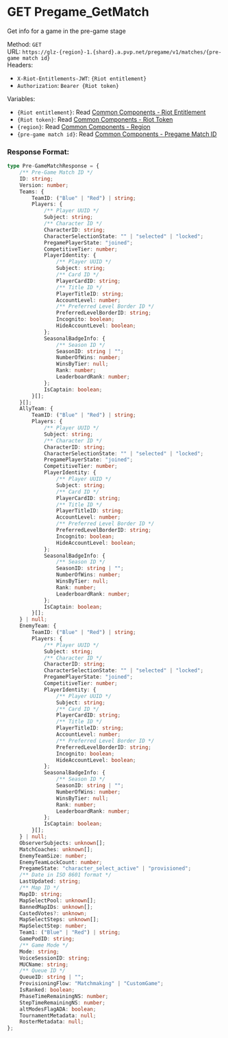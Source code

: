 <!--

This file is automatically generated!
Do not edit it directly!
See https://github.com/techchrism/valorant-api-docs/blob/trunk/contributing.md for more information.

-->

# GET Pregame_GetMatch

Get info for a game in the pre-game stage  


Method: `GET`  
URL: `https://glz-{region}-1.{shard}.a.pvp.net/pregame/v1/matches/{pre-game match id}`  
Headers:
 - `X-Riot-Entitlements-JWT`: `{Riot entitlement}`
 - `Authorization`: `Bearer {Riot token}`

Variables:
 - `{Riot entitlement}`: Read [Common Components - Riot Entitlement](../common-components.md#riot-entitlement)
 - `{Riot token}`: Read [Common Components - Riot Token](../common-components.md#riot-token)
 - `{region}`: Read [Common Components - Region](../common-components.md#region)
 - `{pre-game match id}`: Read [Common Components - Pregame Match ID](../common-components.md#pregame-match-id)


### Response Format:
```ts
type Pre-GameMatchResponse = {
    /** Pre-Game Match ID */
    ID: string;
    Version: number;
    Teams: {
        TeamID: ("Blue" | "Red") | string;
        Players: {
            /** Player UUID */
            Subject: string;
            /** Character ID */
            CharacterID: string;
            CharacterSelectionState: "" | "selected" | "locked";
            PregamePlayerState: "joined";
            CompetitiveTier: number;
            PlayerIdentity: {
                /** Player UUID */
                Subject: string;
                /** Card ID */
                PlayerCardID: string;
                /** Title ID */
                PlayerTitleID: string;
                AccountLevel: number;
                /** Preferred Level Border ID */
                PreferredLevelBorderID: string;
                Incognito: boolean;
                HideAccountLevel: boolean;
            };
            SeasonalBadgeInfo: {
                /** Season ID */
                SeasonID: string | "";
                NumberOfWins: number;
                WinsByTier: null;
                Rank: number;
                LeaderboardRank: number;
            };
            IsCaptain: boolean;
        }[];
    }[];
    AllyTeam: {
        TeamID: ("Blue" | "Red") | string;
        Players: {
            /** Player UUID */
            Subject: string;
            /** Character ID */
            CharacterID: string;
            CharacterSelectionState: "" | "selected" | "locked";
            PregamePlayerState: "joined";
            CompetitiveTier: number;
            PlayerIdentity: {
                /** Player UUID */
                Subject: string;
                /** Card ID */
                PlayerCardID: string;
                /** Title ID */
                PlayerTitleID: string;
                AccountLevel: number;
                /** Preferred Level Border ID */
                PreferredLevelBorderID: string;
                Incognito: boolean;
                HideAccountLevel: boolean;
            };
            SeasonalBadgeInfo: {
                /** Season ID */
                SeasonID: string | "";
                NumberOfWins: number;
                WinsByTier: null;
                Rank: number;
                LeaderboardRank: number;
            };
            IsCaptain: boolean;
        }[];
    } | null;
    EnemyTeam: {
        TeamID: ("Blue" | "Red") | string;
        Players: {
            /** Player UUID */
            Subject: string;
            /** Character ID */
            CharacterID: string;
            CharacterSelectionState: "" | "selected" | "locked";
            PregamePlayerState: "joined";
            CompetitiveTier: number;
            PlayerIdentity: {
                /** Player UUID */
                Subject: string;
                /** Card ID */
                PlayerCardID: string;
                /** Title ID */
                PlayerTitleID: string;
                AccountLevel: number;
                /** Preferred Level Border ID */
                PreferredLevelBorderID: string;
                Incognito: boolean;
                HideAccountLevel: boolean;
            };
            SeasonalBadgeInfo: {
                /** Season ID */
                SeasonID: string | "";
                NumberOfWins: number;
                WinsByTier: null;
                Rank: number;
                LeaderboardRank: number;
            };
            IsCaptain: boolean;
        }[];
    } | null;
    ObserverSubjects: unknown[];
    MatchCoaches: unknown[];
    EnemyTeamSize: number;
    EnemyTeamLockCount: number;
    PregameState: "character_select_active" | "provisioned";
    /** Date in ISO 8601 format */
    LastUpdated: string;
    /** Map ID */
    MapID: string;
    MapSelectPool: unknown[];
    BannedMapIDs: unknown[];
    CastedVotes?: unknown;
    MapSelectSteps: unknown[];
    MapSelectStep: number;
    Team1: ("Blue" | "Red") | string;
    GamePodID: string;
    /** Game Mode */
    Mode: string;
    VoiceSessionID: string;
    MUCName: string;
    /** Queue ID */
    QueueID: string | "";
    ProvisioningFlow: "Matchmaking" | "CustomGame";
    IsRanked: boolean;
    PhaseTimeRemainingNS: number;
    StepTimeRemainingNS: number;
    altModesFlagADA: boolean;
    TournamentMetadata: null;
    RosterMetadata: null;
};
```
